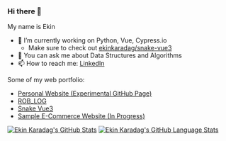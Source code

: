 ### Hi there 👋

My name is Ekin

- 🔭 I’m currently working on Python, Vue, Cypress.io
  - Make sure to check out [ekinkaradag/snake-vue3](https://github.com/ekinkaradag/snake-vue3)
- 💬 You can ask me about Data Structures and Algorithms
- 📫 How to reach me: [LinkedIn](https://www.linkedin.com/in/ekinkaradag/?locale=en_US)

Some of my web portfolio:
- [Personal Website (Experimental GitHub Page)](https://ekinkaradag.github.io/)
- [ROB_LOG](https://ekinkaradag.github.io/ROB_LOG/)
- [Snake Vue3](https://ekinkaradag.github.io/snake-vue3/)
- [Sample E-Commerce Website (In Progress)](https://ekinkaradag.github.io/sample-ecommerce/#/)

[![Ekin Karadag's GitHub Stats](https://github-readme-stats.vercel.app/api/?username=ekinkaradag&count_private=true&theme=tokyonight&showicons=true&hide=contribs&rank_icon=github&include_all_commits=true&line_height=24)](https://github.com/ekinkaradag)
[![Ekin Karadag's GitHub Language Stats](https://github-readme-stats.vercel.app/api/top-langs/?username=ekinkaradag&langs_count=6&layout=compact&theme=tokyonight)](https://github.com/ekinkaradag)
